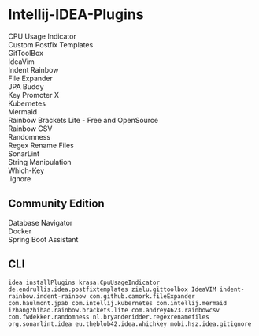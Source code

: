 # Intellij-IDEA-Plugins
CPU Usage Indicator  
Custom Postfix Templates  
GitToolBox  
IdeaVim  
Indent Rainbow  
File Expander  
JPA Buddy  
Key Promoter X  
Kubernetes  
Mermaid  
Rainbow Brackets Lite - Free and OpenSource  
Rainbow CSV  
Randomness  
Regex Rename Files  
SonarLint  
String Manipulation  
Which-Key  
.ignore  
## Community Edition
Database Navigator  
Docker  
Spring Boot Assistant  

## CLI
```
idea installPlugins krasa.CpuUsageIndicator de.endrullis.idea.postfixtemplates zielu.gittoolbox IdeaVIM indent-rainbow.indent-rainbow com.github.camork.fileExpander com.haulmont.jpab com.intellij.kubernetes com.intellij.mermaid izhangzhihao.rainbow.brackets.lite com.andrey4623.rainbowcsv com.fwdekker.randomness nl.bryanderidder.regexrenamefiles org.sonarlint.idea eu.theblob42.idea.whichkey mobi.hsz.idea.gitignore
```
